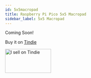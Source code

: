 ```yaml
---
id: 5x5macropad
title: Raspberry Pi Pico 5x5 Macropad
sidebar_label: 5x5 Macropad
---
```


Coming Soon!

Buy it on [Tindie](https://www.tindie.com/products/jpconstantineau/raspberry-pi-pico-5x5-macropad/)




<a href="https://www.tindie.com/stores/jpconstantineau/?ref=offsite_badges&utm_source=sellers_jpconstantineau&utm_medium=badges&utm_campaign=badge_medium"><img src="https://d2ss6ovg47m0r5.cloudfront.net/badges/tindie-mediums.png" alt="I sell on Tindie" width="150" height="78"></a>
